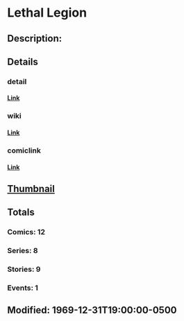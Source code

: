 # Lethal Legion
## Description: 
## Details
### detail
#### [Link](http://marvel.com/characters/1234/lethal_legion?utm_campaign=apiRef&utm_source=225578a89fc76f3d20fbffda5d17a88d)
### wiki
#### [Link](http://marvel.com/universe/Lethal%20Legion?utm_campaign=apiRef&utm_source=225578a89fc76f3d20fbffda5d17a88d)
### comiclink
#### [Link](http://marvel.com/comics/characters/1011421/lethal_legion?utm_campaign=apiRef&utm_source=225578a89fc76f3d20fbffda5d17a88d)
## [Thumbnail](http://i.annihil.us/u/prod/marvel/i/mg/5/50/4c002e13dd271.jpg)
## Totals
### Comics: 12
### Series: 8
### Stories: 9
### Events: 1
## Modified: 1969-12-31T19:00:00-0500